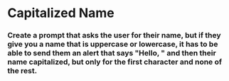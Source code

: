 # Capitalized Name

### Create a prompt that asks the user for their name, but if they give you a name that is uppercase or lowercase, it has to be able to send them an alert that says "Hello, " and then their name capitalized, but only for the first character and none of the rest.
